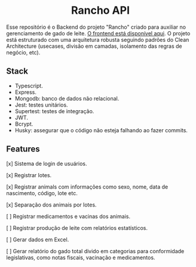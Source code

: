 <h1 align="center">Rancho API</h1>

Esse repositório é o Backend do projeto "Rancho" criado para auxiliar no gerenciamento de gado de leite. [O frontend está disponível aqui](https://github.com/gustavohernandes11/rancho-web). O projeto está estruturado com uma arquitetura robusta seguindo padrões do Clean Architecture (usecases, divisão em camadas, isolamento das regras de negócio, etc).  

## Stack
- Typescript.
- Express.
- Mongodb: banco de dados não relacional.
- Jest: testes unitários.
- Supertest: testes de integração.
- JWT.
- Bcrypt.
- Husky: assegurar que o código não esteja falhando ao fazer commits.
  
## Features
[x] Sistema de login de usuários.

[x] Registrar lotes.

[x] Registrar animals com informações como sexo, nome, data de nascimento, código, lote etc.

[x] Separação dos animais por lotes.

[ ] Registrar medicamentos e vacinas dos animais.

[ ] Registrar produção de leite com relatórios estatísticos.

[ ] Gerar dados em Excel.

[ ] Gerar relatório do gado total divido em categorias para conformidade legislativas, como notas fiscais, vacinação e medicamentos.
